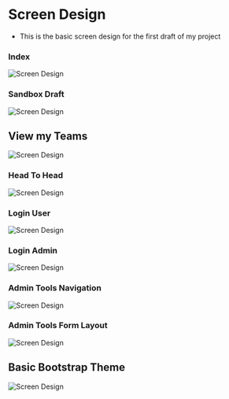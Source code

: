 # Screen Design
* This is the basic screen design for the first draft of my project</br>

### Index
![Screen Design](images/Screens/Index.png)</br>

### Sandbox Draft
![Screen Design](images/Screens/SandboxTeamForm.png)</br>

## View my Teams
![Screen Design](images/Screens/MyTeams.png)</br>

### Head To Head
![Screen Design](images/Screens/HeadToHead.png)</br>

### Login User
![Screen Design](images/Screens/LoginUser.png)</br>

### Login Admin
![Screen Design](images/Screens/LoginAdmin.png)</br>

### Admin Tools Navigation
![Screen Design](images/Screens/AdminToolsNav.png)</br>

### Admin Tools Form Layout
![Screen Design](images/Screens/AdminToolsForm.png)

## Basic Bootstrap Theme
![Screen Design](images/bootstrap.png)
